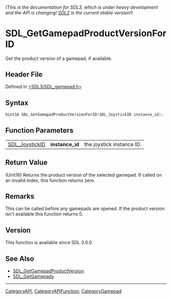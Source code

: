 ###### (This is the documentation for SDL3, which is under heavy development and the API is changing! [SDL2](https://wiki.libsdl.org/SDL2/) is the current stable version!)
# SDL_GetGamepadProductVersionForID

Get the product version of a gamepad, if available.

## Header File

Defined in [<SDL3/SDL_gamepad.h>](https://github.com/libsdl-org/SDL/blob/main/include/SDL3/SDL_gamepad.h)

## Syntax

```c
Uint16 SDL_GetGamepadProductVersionForID(SDL_JoystickID instance_id);
```

## Function Parameters

|                                  |                 |                           |
| -------------------------------- | --------------- | ------------------------- |
| [SDL_JoystickID](SDL_JoystickID) | **instance_id** | the joystick instance ID. |

## Return Value

(Uint16) Returns the product version of the selected gamepad. If called on
an invalid index, this function returns zero.

## Remarks

This can be called before any gamepads are opened. If the product version
isn't available this function returns 0.

## Version

This function is available since SDL 3.0.0.

## See Also

- [SDL_GetGamepadProductVersion](SDL_GetGamepadProductVersion)
- [SDL_GetGamepads](SDL_GetGamepads)

----
[CategoryAPI](CategoryAPI), [CategoryAPIFunction](CategoryAPIFunction), [CategoryGamepad](CategoryGamepad)

